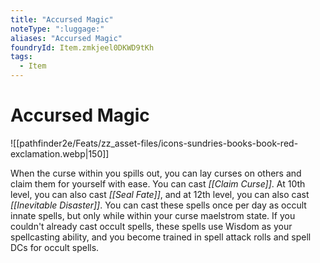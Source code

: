 ```yaml
---
title: "Accursed Magic"
noteType: ":luggage:"
aliases: "Accursed Magic"
foundryId: Item.zmkjeel0DKWD9tKh
tags:
  - Item
---
```


# Accursed Magic
![[pathfinder2e/Feats/zz_asset-files/icons-sundries-books-book-red-exclamation.webp|150]]

When the curse within you spills out, you can lay curses on others and claim them for yourself with ease. You can cast _[[Claim Curse]]_. At 10th level, you can also cast _[[Seal Fate]]_, and at 12th level, you can also cast _[[Inevitable Disaster]]_. You can cast these spells once per day as occult innate spells, but only while within your curse maelstrom state. If you couldn't already cast occult spells, these spells use Wisdom as your spellcasting ability, and you become trained in spell attack rolls and spell DCs for occult spells.

